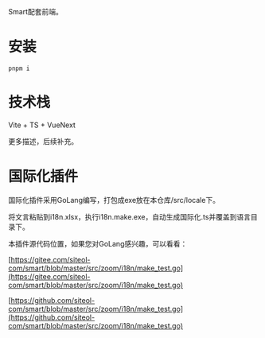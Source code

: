 Smart配套前端。

# 安装

`pnpm i`

# 技术栈

Vite + TS + VueNext

更多描述，后续补充。

# 国际化插件

国际化插件采用GoLang编写，打包成exe放在本仓库/src/locale下。

将文言粘贴到i18n.xlsx，执行i18n.make.exe，自动生成国际化.ts并覆盖到语言目录下。

本插件源代码位置，如果您对GoLang感兴趣，可以看看：

[https://gitee.com/siteol-com/smart/blob/master/src/zoom/i18n/make_test.go](https://gitee.com/siteol-com/smart/blob/master/src/zoom/i18n/make_test.go)

[https://github.com/siteol-com/smart/blob/master/src/zoom/i18n/make_test.go](https://github.com/siteol-com/smart/blob/master/src/zoom/i18n/make_test.go)
